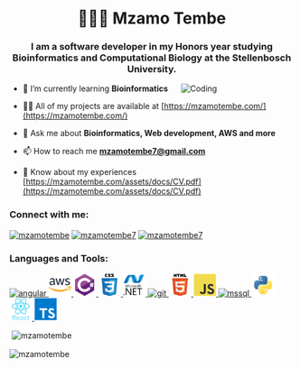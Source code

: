 <h1 align="center">👨🏽‍💻 Mzamo Tembe</h1>
<h3 align="center">I am a software developer in my Honors year studying Bioinformatics and Computational Biology at the Stellenbosch University.</h3>
<img align="right" alt="Coding" width="200" max-height="200" src="https://i.pinimg.com/originals/06/60/ef/0660efe82fa3da42ed56eef013171835.gif">

- 🧬 I’m currently learning **Bioinformatics**

- 👨‍💻 All of my projects are available at [https://mzamotembe.com/](https://mzamotembe.com/)

- 💬 Ask me about **Bioinformatics, Web development, AWS and more**

- 📫 How to reach me **mzamotembe7@gmail.com**

- 📄 Know about my experiences [https://mzamotembe.com/assets/docs/CV.pdf](https://mzamotembe.com/assets/docs/CV.pdf)


<h3 align="left">Connect with me:</h3>
<p align="left">
<a href="https://linkedin.com/in/mzamotembe" target="blank"><img align="center" src="https://raw.githubusercontent.com/rahuldkjain/github-profile-readme-generator/master/src/images/icons/Social/linked-in-alt.svg" alt="mzamotembe" height="30" width="40" /></a>
<a href="https://www.leetcode.com/mzamotembe7" target="blank"><img align="center" src="https://raw.githubusercontent.com/rahuldkjain/github-profile-readme-generator/master/src/images/icons/Social/leet-code.svg" alt="mzamotembe7" height="30" width="40" /></a>
  <a href="https://www.leetcode.com/mzamotembe7" target="blank"><img align="center" src="https://raw.githubusercontent.com/rahuldkjain/github-profile-readme-generator/master/src/images/icons/Social/leet-code.svg" alt="mzamotembe7" height="30" width="40" /></a>
</p>

<h3 align="left">Languages and Tools:</h3>
<p align="left"> <a href="https://angular.io" target="_blank" rel="noreferrer"> <img src="https://angular.io/assets/images/logos/angular/angular.svg" alt="angular" width="40" height="40"/> </a> <a href="https://aws.amazon.com" target="_blank" rel="noreferrer"> <img src="https://raw.githubusercontent.com/devicons/devicon/master/icons/amazonwebservices/amazonwebservices-original-wordmark.svg" alt="aws" width="40" height="40"/> </a> <a href="https://www.w3schools.com/cs/" target="_blank" rel="noreferrer"> <img src="https://raw.githubusercontent.com/devicons/devicon/master/icons/csharp/csharp-original.svg" alt="csharp" width="40" height="40"/> </a> <a href="https://www.w3schools.com/css/" target="_blank" rel="noreferrer"> <img src="https://raw.githubusercontent.com/devicons/devicon/master/icons/css3/css3-original-wordmark.svg" alt="css3" width="40" height="40"/> </a> <a href="https://dotnet.microsoft.com/" target="_blank" rel="noreferrer"> <img src="https://raw.githubusercontent.com/devicons/devicon/master/icons/dot-net/dot-net-original-wordmark.svg" alt="dotnet" width="40" height="40"/> </a> <a href="https://git-scm.com/" target="_blank" rel="noreferrer"> <img src="https://www.vectorlogo.zone/logos/git-scm/git-scm-icon.svg" alt="git" width="40" height="40"/> </a> <a href="https://www.w3.org/html/" target="_blank" rel="noreferrer"> <img src="https://raw.githubusercontent.com/devicons/devicon/master/icons/html5/html5-original-wordmark.svg" alt="html5" width="40" height="40"/> </a> <a href="https://developer.mozilla.org/en-US/docs/Web/JavaScript" target="_blank" rel="noreferrer"> <img src="https://raw.githubusercontent.com/devicons/devicon/master/icons/javascript/javascript-original.svg" alt="javascript" width="40" height="40"/> </a> <a href="https://www.microsoft.com/en-us/sql-server" target="_blank" rel="noreferrer"> <img src="https://www.svgrepo.com/show/303229/microsoft-sql-server-logo.svg" alt="mssql" width="40" height="40"/> </a> <a href="https://www.python.org" target="_blank" rel="noreferrer"> <img src="https://raw.githubusercontent.com/devicons/devicon/master/icons/python/python-original.svg" alt="python" width="40" height="40"/> </a> <a href="https://reactjs.org/" target="_blank" rel="noreferrer"> <img src="https://raw.githubusercontent.com/devicons/devicon/master/icons/react/react-original-wordmark.svg" alt="react" width="40" height="40"/> </a> <a href="https://www.typescriptlang.org/" target="_blank" rel="noreferrer"> <img src="https://raw.githubusercontent.com/devicons/devicon/master/icons/typescript/typescript-original.svg" alt="typescript" width="40" height="40"/> </a> </p>

<p>&nbsp;<img align="center" src="https://github-readme-stats.vercel.app/api?username=mzamotembe&show_icons=true&locale=en" alt="mzamotembe" /></p>

<p><img align="center" src="https://github-readme-streak-stats.herokuapp.com/?user=mzamotembe&" alt="mzamotembe" /></p>
